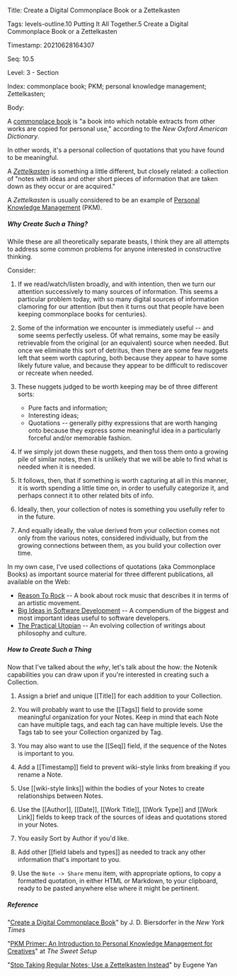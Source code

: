 Title:  Create a Digital Commonplace Book or a Zettelkasten

Tags:   levels-outline.10 Putting It All Together.5 Create a Digital Commonplace Book or a Zettelkasten

Timestamp: 20210628164307

Seq:    10.5

Level:  3 - Section

Index:  commonplace book; PKM; personal knowledge management; Zettelkasten; 

Body: 

A [commonplace book][cmn] is "a book into which notable extracts from other works are copied for personal use," according to the *New Oxford American Dictionary*.  

In other words, it's a personal collection of quotations that you have found to be meaningful.

A [*Zettelkasten*][zetdef] is something a little different, but closely related: a collection of "notes with ideas and other short pieces of information that are taken down as they occur or are acquired."

A *Zettelkasten* is usually considered to be an example of [Personal Knowledge Management][pkm] (PKM). 

##### Why Create Such a Thing?

While these are all theoretically separate beasts, I think they are all attempts to address some common problems for anyone interested in constructive thinking. 

Consider:

1. If we read/watch/listen broadly, and with intention, then we turn our attention successively to many sources of information. This seems a particular problem today, with so many digital sources of information clamoring for our attention (but then it turns out that people have been keeping commonplace books for centuries).   

2. Some of the information we encounter is immediately useful -- and some seems perfectly useless. Of what remains, some may be easily retrievable from the original (or an equivalent) source when needed. But once we eliminate this sort of detritus, then there are some few nuggets left that seem worth capturing, both because they appear to have some likely future value, and because they appear to be difficult to rediscover or recreate when needed.  

3. These nuggets judged to be worth keeping may be of three different sorts:

	* Pure facts and information; 
	* Interesting ideas; 
	* Quotations -- generally pithy expressions that are worth hanging onto because they express some meaningful idea in a particularly forceful and/or memorable fashion. 

4. If we simply jot down these nuggets, and then toss them onto a growing pile of similar notes, then it is unlikely that we will be able to find what is needed when it is needed.  

5. It follows, then, that if something is worth capturing at all in this manner, it is worth spending a little time on, in order to usefully categorize it, and perhaps connect it to other related bits of info. 

6. Ideally, then, your collection of notes is something you usefully refer to in the future. 

7. And equally ideally, the value derived from your collection comes not only from the various notes, considered individually, but from the growing connections between them, as you build your collection over time. 

In my own case, I've used collections of quotations (aka Commonplace Books) as important source material for three different publications, all available on the Web:

+ [Reason To Rock][r2r] -- A book about rock music that describes it in terms of an artistic movement. 
+ [Big Ideas in Software Development][sdev] -- A compendium of the biggest and most important ideas useful to software developers. 
+ [The Practical Utopian][put] -- An evolving collection of writings about philosophy and culture. 

##### How to Create Such a Thing

Now that I've talked about the *why*, let's talk about the how: the Notenik capabilities you can draw upon if you're interested in creating such a Collection.

1. Assign a brief and unique [[Title]] for each addition to your Collection. 

2. You will probably want to use the [[Tags]] field to provide some meaningful organization for your Notes. Keep in mind that each Note can have multiple tags, and each tag can have multiple levels. Use the Tags tab to see your Collection organized by Tag. 

3. You may also want to use the [[Seq]] field, if the sequence of the Notes is important to you. 

4. Add a [[Timestamp]] field to prevent wiki-style links from breaking if you rename a Note. 

5. Use [[wiki-style links]] within the bodies of your Notes to create relationships between Notes. 
 
5. Use the [[Author]], [[Date]], [[Work Title]], [[Work Type]] and [[Work Link]] fields to keep track of the sources of ideas and quotations stored in your Notes. 

6. You easily Sort by Author if you'd like. 

7. Add other [[field labels and types]] as needed to track any other information that's important to you. 

8. Use the `Note -> Share` menu item, with appropriate options, to copy a formatted quotation, in either HTML or Markdown, to your clipboard, ready to be pasted anywhere else where it might be pertinent.


##### Reference

"[Create a Digital Commonplace Book][nytimes]" by J. D. Biersdorfer in the *New York Times*

"[PKM Primer: An Introduction to Personal Knowledge Management for Creatives][tss]" at *The Sweet Setup*

"[Stop Taking Regular Notes; Use a Zettelkasten Instead][zet]" by Eugene Yan

[cmn]: https://en.wikipedia.org/wiki/Commonplace_book

[zetdef]: https://en.wikipedia.org/wiki/Zettelkasten

[nytimes]: https://www.nytimes.com/2021/02/10/technology/personaltech/make-digital-commonplace-book.html

[pkm]: https://en.wikipedia.org/wiki/Personal_knowledge_management

[tss]: https://thesweetsetup.com/pkm-intro-for-creatives/

[zet]: https://eugeneyan.com/writing/note-taking-zettelkasten/ 

[put]: https://practopian.org

[r2r]: https://www.reasontorock.com

[sdev]: https://www.softdevbigideas.com
